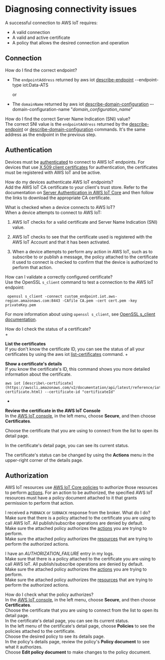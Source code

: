 # Diagnosing connectivity issues<a name="diagnosing-connectivity-issues"></a>

A successful connection to AWS IoT requires:
+ A valid connection
+ A valid and active certificate
+ A policy that allows the desired connection and operation

## Connection<a name="troubleshooting-connect"></a>

How do I find the correct endpoint?  
+ The `endpointAddress` returned by aws iot [describe\-endpoint](https://awscli.amazonaws.com/v2/documentation/api/latest/reference/iot/describe-endpoint.html) \-\-endpoint\-type iot:Data\-ATS

  or
+ The `domainName` returned by aws iot [describe\-domain\-configuration](https://awscli.amazonaws.com/v2/documentation/api/latest/reference/iot/describe-domain-configuration.html) –\-domain\-configuration\-name "*domain\_configuration\_name*"

How do I find the correct Server Name Indication \(SNI\) value?  
The correct SNI value is the `endpointAddress` returned by the [describe\-endpoint](https://awscli.amazonaws.com/v2/documentation/api/latest/reference/iot/describe-endpoint.html) or [describe\-domain\-configuration](https://awscli.amazonaws.com/v2/documentation/api/latest/reference/iot/describe-domain-configuration.html) commands\. It's the same address as the endpoint in the previous step\.

## Authentication<a name="troubleshooting-authentication"></a>

Devices must be [authenticated](client-authentication.md) to connect to AWS IoT endpoints\. For devices that use [X\.509 client certificates](x509-client-certs.md) for authentication, the certificates must be registered with AWS IoT and be active\.

How do my devices authenticate AWS IoT endpoints?  
Add the AWS IoT CA certificate to your client's trust store\. Refer to the documentation on [Server Authentication in AWS IoT Core](x509-client-certs.html#server-authentication) and then follow the links to download the appropriate CA certificate\.

What is checked when a device connects to AWS IoT?  
When a device attempts to connect to AWS IoT:  

1. AWS IoT checks for a valid certificate and Server Name Indication \(SNI\) value\.

1. AWS IoT checks to see that the certificate used is registered with the AWS IoT Account and that it has been activated\.

1. When a device attempts to perform any action in AWS IoT, such as to subscribe to or publish a message, the policy attached to the certificate it used to connect is checked to confirm that the device is authorized to perform that action\.

How can I validate a correctly configured certificate?  
Use the OpenSSL `s_client` command to test a connection to the AWS IoT endpoint:  

```
 openssl s_client -connect custom_endpoint.iot.aws-region.amazonaws.com:8443 -CAfile CA.pem -cert cert.pem -key privateKey.pem 
```
For more information about using `openssl s_client`, see [OpenSSL s\_client documentation](https://www.openssl.org/docs/man1.0.2/man1/openssl-s_client.html)\.

How do I check the status of a certificate?  
+ 

**List the certificates**  
If you don't know the certificate ID, you can see the status of all your certificates by using the aws iot [list\-certificates](https://awscli.amazonaws.com/v2/documentation/api/latest/reference/iot/list-certificates.html) command\.
+ 

**Show a certificate's details**  
If you know the certificate's ID, this command shows you more detailed information about the certificate\.

  ```
  aws iot [describe\-certificate](https://awscli.amazonaws.com/v2/documentation/api/latest/reference/iot/describe-certificate.html) --certificate-id "certificateId"
  ```
+ 

**Review the certificate in the AWS IoT Console**  
In the [AWS IoT console](https://console.aws.amazon.com/iot/home), in the left menu, choose **Secure**, and then choose **Certificates**\.

  Choose the certificate that you are using to connect from the list to open its detail page\.

  In the certificate's detail page, you can see its current status\.

  The certificate's status can be changed by using the **Actions** menu in the upper\-right corner of the details page\.

## Authorization<a name="troubleshooting-authorization"></a>

AWS IoT resources use [AWS IoT Core policies](iot-policies.md) to authorize those resources to perform [actions](iot-policy-actions.md)\. For an action to be authorized, the specified AWS IoT resources must have a policy document attached to it that grants permission to perform that action\.

I received a `PUBNACK` or `SUBNACK` response from the broker\. What do I do?  
Make sure that there is a policy attached to the certificate you are using to call AWS IoT\. All publish/subscribe operations are denied by default\.  
Make sure the attached policy authorizes the [actions](iot-policy-actions.md) you are trying to perform\.  
Make sure the attached policy authorizes the [resources](iot-action-resources.md) that are trying to perform the authorized actions\.

I have an *AUTHORIZATION\_FAILURE* entry in my logs\.  
Make sure that there is a policy attached to the certificate you are using to call AWS IoT\. All publish/subscribe operations are denied by default\.  
Make sure the attached policy authorizes the [actions](iot-policy-actions.md) you are trying to perform\.  
Make sure the attached policy authorizes the [resources](iot-action-resources.md) that are trying to perform the authorized actions\.

How do I check what the policy authorizes?  
In the [AWS IoT console](https://console.aws.amazon.com/iot/home), in the left menu, choose **Secure**, and then choose **Certificates**\.  
Choose the certificate that you are using to connect from the list to open its detail page\.  
In the certificate's detail page, you can see its current status\.  
In the left menu of the certificate's detail page, choose **Policies** to see the policies attached to the certificate\.  
Choose the desired policy to see its details page\.  
In the policy's details page, review the policy's **Policy document** to see what it authorizes\.  
Choose **Edit policy document** to make changes to the policy document\.